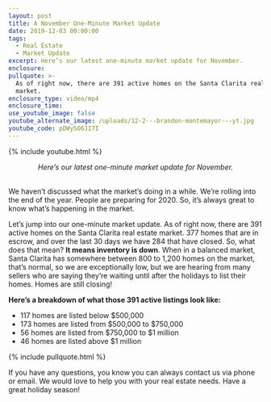 ```yaml
---
layout: post
title: A November One-Minute Market Update
date: 2019-12-03 00:00:00
tags:
  - Real Estate
  - Market Update
excerpt: Here’s our latest one-minute market update for November.
enclosure:
pullquote: >-
  As of right now, there are 391 active homes on the Santa Clarita real estate
  market.
enclosure_type: video/mp4
enclosure_time:
use_youtube_image: false
youtube_alternate_image: /uploads/12-2---brandon-montemayor---yt.jpg
youtube_code: pDWySO6JI7I
---
```


{% include youtube.html %}

<center><em>Here&rsquo;s our latest one-minute market update for November.</em></center>

<br>We haven’t discussed what the market’s doing in a while. We’re rolling into the end of the year. People are preparing for 2020. So, it’s always great to know what’s happening in the market.

Let’s jump into our one-minute market update. As of right now, there are 391 active homes on the Santa Clarita real estate market. 377 homes that are in escrow, and over the last 30 days we have 284 that have closed. So, what does that mean? **It means inventory is down**. When in a balanced market, Santa Clarita has somewhere between 800 to 1,200 homes on the market, that’s normal, so we are exceptionally low, but we are hearing from many sellers who are saying they’re waiting until after the holidays to list their homes. Homes are still closing\!

**Here’s a breakdown of what those 391 active listings look like:**

* 117 homes are listed below $500,000
* 173 homes are listed from $500,000 to $750,000
* 56 homes are listed from $750,000 to $1 million
* 46 homes are listed above $1 million

{% include pullquote.html %}

If you have any questions, you know you can always contact us via phone or email. We would love to help you with your real estate needs. Have a great holiday season\!